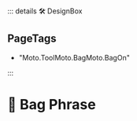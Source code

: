 ::: details 🛠 <dev>DesignBox</dev> 

<h2>PageTags</h2>

- "Moto.ToolMoto.BagMoto.BagOn"

:::

# 🔷 <moto>Bag Phrase</moto>